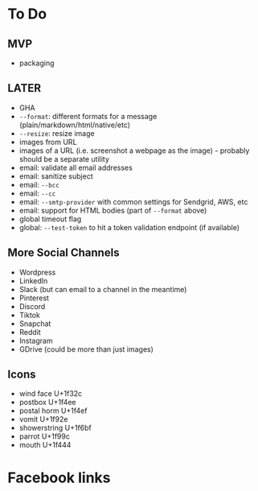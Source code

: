 # To Do


## MVP

- packaging

## LATER

- GHA
- `--format`: different formats for a message (plain/markdown/html/native/etc)
- `--resize`: resize image
- images from URL
- images of a URL (i.e. screenshot a webpage as the image) - probably should be a separate utility
- email: validate all email addresses
- email: sanitize subject
- email: `--bcc`
- email: `--cc`
- email: `--smtp-provider` with common settings for Sendgrid, AWS, etc
- email: support for HTML bodies (part of `--format` above)
- global timeout flag
- global: `--test-token` to hit a token validation endpoint (if available)

## More Social Channels

- Wordpress
- LinkedIn
- Slack (but can email to a channel in the meantime)
- Pinterest
- Discord
- Tiktok
- Snapchat
- Reddit
- Instagram
- GDrive (could be more than just images)

## Icons

- wind face U+1f32c
- postbox U+1f4ee
- postal horm U+1f4ef
- vomit U+1f92e
- showerstring U+1f6bf
- parrot U+1f99c 
- mouth U+1f444

# Facebook links


